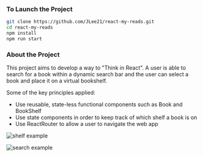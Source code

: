 ### To Launch the Project

```bash
git clone https://github.com/JLee21/react-my-reads.git
cd react-my-reads
npm install
npm run start
```

### About the Project

This project aims to develop a way to "Think in React".
A user is able to search for a book within a dynamic search bar and the user can select a book and place it on a virtual bookshelf.

Some of the key principles applied:

* Use reusable, state-less functional components such as Book and BookShelf
* Use state components in order to keep track of which shelf a book is on
* Use ReactRouter to allow a user to navigate the web app

![shelf example](https://github.com/JLee21/react-my-reads/blob/master/img/example-shelf.png)

![search example](https://github.com/JLee21/react-my-reads/blob/master/img/example-search.png)
